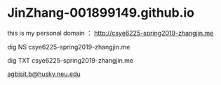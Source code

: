 # JinZhang-001899149.github.io

this is my personal domain ： http://csye6225-spring2019-zhangjin.me


dig NS csye6225-spring2019-zhangjin.me

dig TXT csye6225-spring2019-zhangjin.me

agbisit.b@husky.neu.edu
